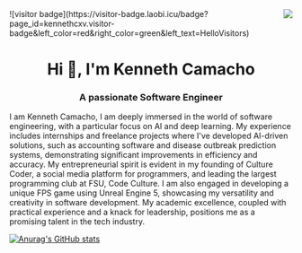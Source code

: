 <img align="right" src="https://visitor-badge.laobi.icu/badge?page_id=kennethcxv.visitor-badge&left_color=red&right_color=green&left_text=HelloVisitors" />
![visitor badge](https://visitor-badge.laobi.icu/badge?page_id=kennethcxv.visitor-badge&left_color=red&right_color=green&left_text=HelloVisitors)

### <h1 align="center">Hi 👋, I'm Kenneth Camacho</h1>
<h3 align="center">A passionate Software Engineer</h3>
<p>I am Kenneth Camacho, I am deeply immersed in the world of software engineering, with a particular focus on AI and deep learning. My experience includes internships and freelance projects where I've developed AI-driven solutions, such as accounting software and disease outbreak prediction systems, demonstrating significant improvements in efficiency and accuracy. My entrepreneurial spirit is evident in my founding of Culture Coder, a social media platform for programmers, and leading the largest programming club at FSU, Code Culture. I am also engaged in developing a unique FPS game using Unreal Engine 5, showcasing my versatility and creativity in software development. My academic excellence, coupled with practical experience and a knack for leadership, positions me as a promising talent in the tech industry.</p>


[![Anurag's GitHub stats](https://github-readme-stats.vercel.app/api?username=kennethcxv)](https://github.com/anuraghazra/github-readme-stats)
